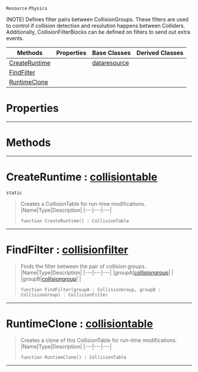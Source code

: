  `Resource` `Physics`



(NOTE) Defines filter pairs between CollisionGroups. These filters are used to control if collision detection and resolution happens between Colliders. Additionally, CollisionFilterBlocks can be defined on filters to send out extra events.

|Methods|Properties|Base Classes|Derived Classes|
|---|---|---|---|
|[ CreateRuntime](https://github.com/PlasmaEngine/PlasmaDocs/blob/master/code_reference/class_reference/collisiontable.markdown#createruntime-plasma-engin)| |[dataresource](https://github.com/PlasmaEngine/PlasmaDocs/blob/master/code_reference/class_reference/dataresource.markdown)| |
|[ FindFilter](https://github.com/PlasmaEngine/PlasmaDocs/blob/master/code_reference/class_reference/collisiontable.markdown#findfilter-plasma-engine-d)| | | |
|[ RuntimeClone](https://github.com/PlasmaEngine/PlasmaDocs/blob/master/code_reference/class_reference/collisiontable.markdown#runtimeclone-plasma-engine)| | | |


 #  Properties


---  
 #  Methods


---  
 #  CreateRuntime : [collisiontable](https://github.com/PlasmaEngine/PlasmaDocs/blob/master/code_reference/class_reference/collisiontable.markdown)

 `static`

> Creates a CollisionTable for run-time modifications.
> |Name|Type|Description|
> |---|---|---|
> ``` lang=cpp, name=Lightning
> function CreateRuntime() : CollisionTable
> ``` 


---  
 #  FindFilter : [collisionfilter](https://github.com/PlasmaEngine/PlasmaDocs/blob/master/code_reference/class_reference/collisionfilter.markdown)

> Finds the filter between the pair of collision groups.
> |Name|Type|Description|
> |---|---|---|
> |groupA|[collisiongroup](https://github.com/PlasmaEngine/PlasmaDocs/blob/master/code_reference/class_reference/collisiongroup.markdown)| |
> |groupB|[collisiongroup](https://github.com/PlasmaEngine/PlasmaDocs/blob/master/code_reference/class_reference/collisiongroup.markdown)| |
> ``` lang=cpp, name=Lightning
> function FindFilter(groupA : CollisionGroup, groupB : CollisionGroup) : CollisionFilter
> ``` 


---  
 #  RuntimeClone : [collisiontable](https://github.com/PlasmaEngine/PlasmaDocs/blob/master/code_reference/class_reference/collisiontable.markdown)

> Creates a clone of this CollisionTable for run-time modifications.
> |Name|Type|Description|
> |---|---|---|
> ``` lang=cpp, name=Lightning
> function RuntimeClone() : CollisionTable
> ``` 


---  
 

 